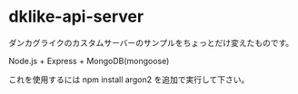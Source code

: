 # dklike-api-server

ダンカグライクのカスタムサーバーのサンプルをちょっとだけ変えたものです。  

Node.js + Express + MongoDB(mongoose)

これを使用するには
npm install argon2
を追加で実行して下さい。

